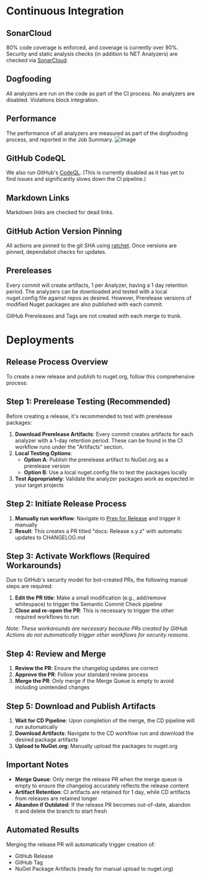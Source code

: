 # Continuous Integration

## SonarCloud

80% code coverage is enforced, and coverage is currently over 90%. Security and static analysis checks (in addition to NET Analyzers) are checked via [SonarCloud](https://www.sonarsource.com/products/sonarcloud).

## Dogfooding

All analyzers are run on the code as part of the CI process. No analyzers are disabled. Violations block integration.

## Performance

The performance of all analyzers are measured as part of the dogfooding process, and reported in the Job Summary.
![image](https://user-images.githubusercontent.com/57269455/215766356-6d6ee7b8-5c15-474b-b69d-15291b2fa0b0.png)

## GitHub CodeQL

We also run GitHub's [CodeQL](https://codeql.github.com). (This is currently disabled as it has yet to find issues and significantly slows down the CI pipeline.)

## Markdown Links

Markdown links are checked for dead links.

## GitHub Action Version Pinning

All actions are pinned to the git SHA using [ratchet](https://github.com/sethvargo/ratchet).
Once versions are pinned, dependabot checks for updates.

## Prereleases

Every commit will create artifacts, 1 per Analyzer, having a 1 day retention period. The analyzers can be downloaded and tested with a local nuget.config file against repos as desired.  However, Prerelease versions of modified Nuget packages are also published with each commit.

GitHub Prereleases and Tags are not created with each merge to trunk.

# Deployments

## Release Process Overview

To create a new release and publish to nuget.org, follow this comprehensive process:

## Step 1: Prerelease Testing (Recommended)

Before creating a release, it's recommended to test with prerelease packages:

1. **Download Prerelease Artifacts**: Every commit creates artifacts for each analyzer with a 1-day retention period. These can be found in the CI workflow runs under the "Artifacts" section.
2. **Local Testing Options**:
   - **Option A**: Publish the prerelease artifact to NuGet.org as a prerelease version
   - **Option B**: Use a local nuget.config file to test the packages locally
3. **Test Appropriately**: Validate the analyzer packages work as expected in your target projects

## Step 2: Initiate Release Process

1. **Manually run workflow**: Navigate to [Prep for Release](https://github.com/philips-software/roslyn-analyzers/actions/workflows/prep-release.yml) and trigger it manually
2. **Result**: This creates a PR titled "docs: Release x.y.z" with automatic updates to CHANGELOG.md

## Step 3: Activate Workflows (Required Workarounds)

Due to GitHub's security model for bot-created PRs, the following manual steps are required:

1. **Edit the PR title**: Make a small modification (e.g., add/remove whitespace) to trigger the Semantic Commit Check pipeline
2. **Close and re-open the PR**: This is necessary to trigger the other required workflows to run

*Note: These workarounds are necessary because PRs created by GitHub Actions do not automatically trigger other workflows for security reasons.*

## Step 4: Review and Merge

1. **Review the PR**: Ensure the changelog updates are correct
2. **Approve the PR**: Follow your standard review process
3. **Merge the PR**: Only merge if the Merge Queue is empty to avoid including unintended changes

## Step 5: Download and Publish Artifacts

1. **Wait for CD Pipeline**: Upon completion of the merge, the CD pipeline will run automatically
2. **Download Artifacts**: Navigate to the CD workflow run and download the desired package artifacts
3. **Upload to NuGet.org**: Manually upload the packages to nuget.org

## Important Notes

- **Merge Queue**: Only merge the release PR when the merge queue is empty to ensure the changelog accurately reflects the release content
- **Artifact Retention**: CI artifacts are retained for 1 day, while CD artifacts from releases are retained longer
- **Abandon if Outdated**: If the release PR becomes out-of-date, abandon it and delete the branch to start fresh

## Automated Results

Merging the release PR will automatically trigger creation of:
* GitHub Release
* GitHub Tag
* NuGet Package Artifacts (ready for manual upload to nuget.org)
